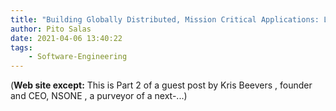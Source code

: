 ```yaml
---
title: "Building Globally Distributed, Mission Critical Applications: Lessons From the Trenches Part 2 - High Scalability -"
author: Pito Salas
date: 2021-04-06 13:40:22
tags:
    - Software-Engineering
---
```



(**Web site except:** This is Part 2 of a guest post by Kris Beevers , founder and CEO, NSONE , a purveyor of a next-...) 
